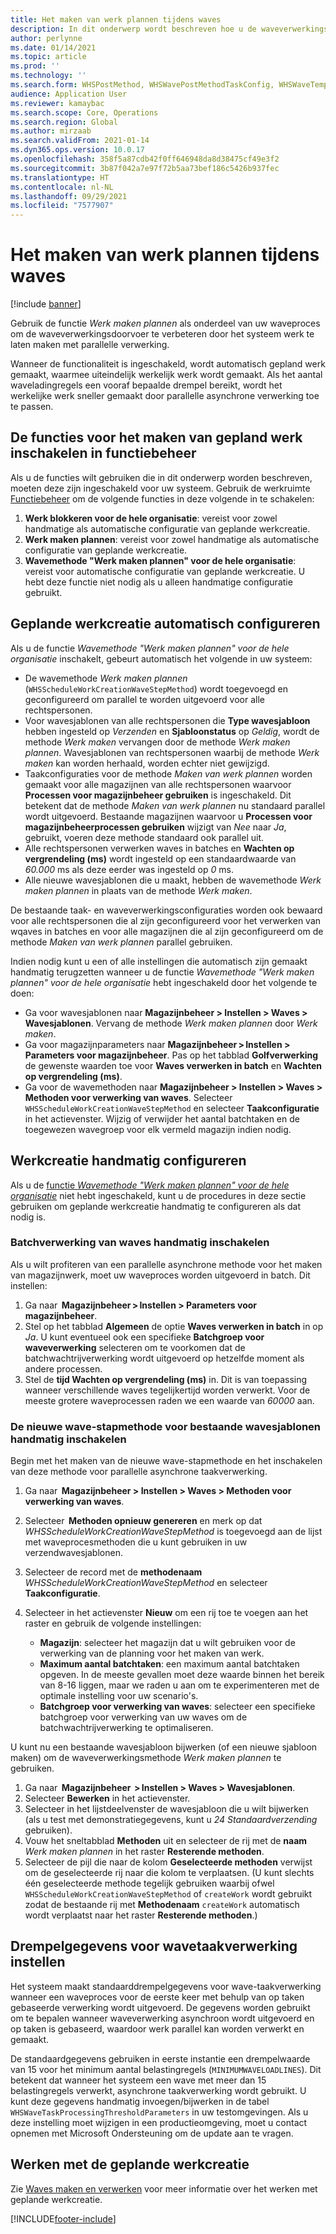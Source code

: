 ```yaml
---
title: Het maken van werk plannen tijdens waves
description: In dit onderwerp wordt beschreven hoe u de waveverwerkingsmethode Werk maken plannen instelt en gebruikt.
author: perlynne
ms.date: 01/14/2021
ms.topic: article
ms.prod: ''
ms.technology: ''
ms.search.form: WHSPostMethod, WHSWavePostMethodTaskConfig, WHSWaveTemplateTable, WHSParameters, WHSWaveTableListPage, WHSWorkTableListPage, WHSWorkTable, BatchJobEnhanced, WHSPlannedWorkOrder
audience: Application User
ms.reviewer: kamaybac
ms.search.scope: Core, Operations
ms.search.region: Global
ms.author: mirzaab
ms.search.validFrom: 2021-01-14
ms.dyn365.ops.version: 10.0.17
ms.openlocfilehash: 358f5a87cdb42f0ff646948da8d38475cf49e3f2
ms.sourcegitcommit: 3b87f042a7e97f72b5aa73bef186c5426b937fec
ms.translationtype: HT
ms.contentlocale: nl-NL
ms.lasthandoff: 09/29/2021
ms.locfileid: "7577907"
---
```

# <a name="schedule-work-creation-during-wave"></a>Het maken van werk plannen tijdens waves

[!include [banner](../../includes/banner.md)]

Gebruik de functie *Werk maken plannen* als onderdeel van uw waveproces om de waveverwerkingsdoorvoer te verbeteren door het systeem werk te laten maken met parallelle verwerking.

Wanneer de functionaliteit is ingeschakeld, wordt automatisch gepland werk gemaakt, waarmee uiteindelijk werkelijk werk wordt gemaakt. Als het aantal waveladingregels een vooraf bepaalde drempel bereikt, wordt het werkelijke werk sneller gemaakt door parallelle asynchrone verwerking toe te passen.

## <a name="turn-on-the-scheduled-work-creation-features-in-feature-management"></a>De functies voor het maken van gepland werk inschakelen in functiebeheer

Als u de functies wilt gebruiken die in dit onderwerp worden beschreven, moeten deze zijn ingeschakeld voor uw systeem. Gebruik de werkruimte [Functiebeheer](../../fin-ops-core/fin-ops/get-started/feature-management/feature-management-overview.md) om de volgende functies in deze volgende in te schakelen:

1. **Werk blokkeren voor de hele organisatie**: vereist voor zowel handmatige als automatische configuratie van geplande werkcreatie.
1. **Werk maken plannen**: vereist voor zowel handmatige als automatische configuratie van geplande werkcreatie.
1. **Wavemethode "Werk maken plannen" voor de hele organisatie**: vereist voor automatische configuratie van geplande werkcreatie. U hebt deze functie niet nodig als u alleen handmatige configuratie gebruikt.

<a name="Auto-enable-schedule-work-creation"></a>

## <a name="automatically-configure-scheduled-work-creation"></a>Geplande werkcreatie automatisch configureren

Als u de functie *Wavemethode "Werk maken plannen" voor de hele organisatie* inschakelt, gebeurt automatisch het volgende in uw systeem:

- De wavemethode *Werk maken plannen* (`WHSScheduleWorkCreationWaveStepMethod`) wordt toegevoegd en geconfigureerd om parallel te worden uitgevoerd voor alle rechtspersonen.
- Voor wavesjablonen van alle rechtspersonen die **Type wavesjabloon** hebben ingesteld op *Verzenden* en **Sjabloonstatus** op *Geldig*, wordt de methode *Werk maken* vervangen door de methode *Werk maken plannen*. Wavesjablonen van rechtspersonen waarbij de methode *Werk maken* kan worden herhaald, worden echter niet gewijzigd.
- Taakconfiguraties voor de methode *Maken van werk plannen* worden gemaakt voor alle magazijnen van alle rechtspersonen waarvoor **Processen voor magazijnbeheer gebruiken** is ingeschakeld. Dit betekent dat de methode *Maken van werk plannen* nu standaard parallel wordt uitgevoerd. Bestaande magazijnen waarvoor u **Processen voor magazijnbeheerprocessen gebruiken** wijzigt van *Nee* naar *Ja*, gebruikt, voeren deze methode standaard ook parallel uit.
- Alle rechtspersonen verwerken waves in batches en **Wachten op vergrendeling (ms)** wordt ingesteld op een standaardwaarde van *60.000* ms als deze eerder was ingesteld op *0* ms.
- Alle nieuwe wavesjablonen die u maakt, hebben de wavemethode *Werk maken plannen* in plaats van de methode *Werk maken*.

De bestaande taak- en waveverwerkingsconfiguraties worden ook bewaard voor alle rechtspersonen die al zijn geconfigureerd voor het verwerken van wqaves in batches en voor alle magazijnen die al zijn geconfigureerd om de methode *Maken van werk plannen* parallel gebruiken.

Indien nodig kunt u een of alle instellingen die automatisch zijn gemaakt handmatig terugzetten wanneer u de functie *Wavemethode "Werk maken plannen" voor de hele organisatie* hebt ingeschakeld door het volgende te doen:

- Ga voor wavesjablonen naar **Magazijnbeheer \> Instellen \> Waves \> Wavesjablonen**. Vervang de methode *Werk maken plannen* door *Werk maken*.
- Ga voor magazijnparameters naar **Magazijnbeheer \> Instellen \> Parameters voor magazijnbeheer**. Pas op het tabblad **Golfverwerking** de gewenste waarden toe voor **Waves verwerken in batch** en **Wachten op vergrendeling (ms)**.
- Ga voor de wavemethoden naar **Magazijnbeheer \> Instellen \> Waves \> Methoden voor verwerking van waves**. Selecteer `WHSScheduleWorkCreationWaveStepMethod` en selecteer **Taakconfiguratie** in het actievenster. Wijzig of verwijder het aantal batchtaken en de toegewezen wavegroep voor elk vermeld magazijn indien nodig.

## <a name="manually-configure-scheduled-work-creation"></a>Werkcreatie handmatig configureren

Als u de [functie *Wavemethode "Werk maken plannen" voor de hele organisatie*](#Auto-enable-schedule-work-creation) niet hebt ingeschakeld, kunt u de procedures in deze sectie gebruiken om geplande werkcreatie handmatig te configureren als dat nodig is.

### <a name="manually-enable-batch-processing-of-waves"></a>Batchverwerking van waves handmatig inschakelen

Als u wilt profiteren van een parallelle asynchrone methode voor het maken van magazijnwerk, moet uw waveproces worden uitgevoerd in batch. Dit instellen:

1. Ga naar  **Magazijnbeheer \> Instellen \> Parameters voor magazijnbeheer**.
1. Stel op het tabblad **Algemeen** de optie **Waves verwerken in batch** in op *Ja*. U kunt eventueel ook een specifieke **Batchgroep voor waveverwerking** selecteren om te voorkomen dat de batchwachtrijverwerking wordt uitgevoerd op hetzelfde moment als andere processen.
1. Stel de **tijd Wachten op vergrendeling (ms)** in. Dit is van toepassing wanneer verschillende waves tegelijkertijd worden verwerkt. Voor de meeste grotere waveprocessen raden we een waarde van *60000* aan.

### <a name="manually-enable-the-new-wave-step-method-for-existing-wave-templates"></a>De nieuwe wave-stapmethode voor bestaande wavesjablonen handmatig inschakelen

Begin met het maken van de nieuwe wave-stapmethode en het inschakelen van deze methode voor parallelle asynchrone taakverwerking.

1. Ga naar  **Magazijnbeheer \> Instellen \> Waves \> Methoden voor verwerking van waves**.
1. Selecteer  **Methoden opnieuw genereren** en merk op dat *WHSScheduleWorkCreationWaveStepMethod* is toegevoegd aan de lijst met waveprocesmethoden die u kunt gebruiken in uw verzendwavesjablonen.
1. Selecteer de record met de **methodenaam** *WHSScheduleWorkCreationWaveStepMethod* en selecteer **Taakconfiguratie**.
1. Selecteer in het actievenster **Nieuw** om een rij toe te voegen aan het raster en gebruik de volgende instellingen:

    - **Magazijn**: selecteer het magazijn dat u wilt gebruiken voor de verwerking van de planning voor het maken van werk.
    - **Maximum aantal batchtaken**: een maximum aantal batchtaken opgeven. In de meeste gevallen moet deze waarde binnen het bereik van 8-16 liggen, maar we raden u aan om te experimenteren met de optimale instelling voor uw scenario's.
    - **Batchgroep voor verwerking van waves**: selecteer een specifieke batchgroep voor verwerking van uw waves om de batchwachtrijverwerking te optimaliseren.

U kunt nu een bestaande wavesjabloon bijwerken (of een nieuwe sjabloon maken) om de waveverwerkingsmethode *Werk maken plannen* te gebruiken.

1. Ga naar  **Magazijnbeheer  \> Instellen \> Waves \> Wavesjablonen**.
1. Selecteer **Bewerken** in het actievenster.
1. Selecteer in het lijstdeelvenster de wavesjabloon die u wilt bijwerken (als u test met demonstratiegegevens, kunt u *24 Standaardverzending* gebruiken).
1. Vouw het sneltabblad **Methoden** uit en selecteer de rij met de **naam** *Werk maken plannen* in het raster **Resterende methoden**.
1. Selecteer de pijl die naar de kolom **Geselecteerde methoden** verwijst om de geselecteerde rij naar die kolom te verplaatsen. (U kunt slechts één geselecteerde methode tegelijk gebruiken waarbij ofwel `WHSScheduleWorkCreationWaveStepMethod` of `createWork` wordt gebruikt zodat de bestaande rij met **Methodenaam** `createWork` automatisch wordt verplaatst naar het raster **Resterende methoden**.)

## <a name="set-wave-task-processing-threshold-data"></a>Drempelgegevens voor wavetaakverwerking instellen

Het systeem maakt standaarddrempelgegevens voor wave-taakverwerking wanneer een waveproces voor de eerste keer met behulp van op taken gebaseerde verwerking wordt uitgevoerd. De gegevens worden gebruikt om te bepalen wanneer waveverwerking asynchroon wordt uitgevoerd en op taken is gebaseerd, waardoor werk parallel kan worden verwerkt en gemaakt.

De standaardgegevens gebruiken in eerste instantie een drempelwaarde van 15 voor het minimum aantal belastingregels (`MINIMUMWAVELOADLINES`). Dit betekent dat wanneer het systeem een wave met meer dan 15 belastingregels verwerkt, asynchrone taakverwerking wordt gebruikt. U kunt deze gegevens handmatig invoegen/bijwerken in de tabel `WHSWaveTaskProcessingThresholdParameters` in uw testomgevingen. Als u deze instelling moet wijzigen in een productieomgeving, moet u contact opnemen met Microsoft Ondersteuning om de update aan te vragen.

## <a name="work-with-the-scheduled-work-creation"></a>Werken met de geplande werkcreatie

Zie [Waves maken en verwerken](wave-processing.md) voor meer informatie over het werken met geplande werkcreatie. 


[!INCLUDE[footer-include](../../includes/footer-banner.md)]
